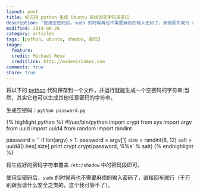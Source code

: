 ```yaml
---
layout: post
title: 如何用 python 生成 Ubuntu 系统的空字符串密码
description: "使用空密码后，sudo 的时候再也不需要麻烦的输入密码了，直接回车就行（千万别跟我谈什么安全之类的，这个我可管不了）。"
modified: 2014-08-20
category: articles
tags: [python, ubuntu, shadow, 密码]
image:
  feature:
  credit: Michael Rose
  creditlink: http://mademistakes.com
comments: true
share: true
---
```


将以下的 [python](http://www.python.org) 代码保存到一个文件，并运行就能生成一个空密码的字符串;当然，其实它也可以生成其他任意密码的字符串。

生成空密码：`python password.py`

{% highlight python %}
#!/usr/bin/python
import crypt
from sys import argv
from uuid import uuid4
from random import randint

password = ''
if len(argv) > 1:
    password = argv[1]
size = randint(8, 12)
salt = uuid4().hex[:size]
print crypt.crypt(password, '$6$%s' % salt)
{% endhighlight %}

将生成好的密码字符串覆盖 `/etc/shadow` 中的密码段即可。

使用空密码后，`sudo` 的时候再也不需要麻烦的输入密码了，直接回车就行（千万别跟我谈什么安全之类的，这个我可管不了）。
